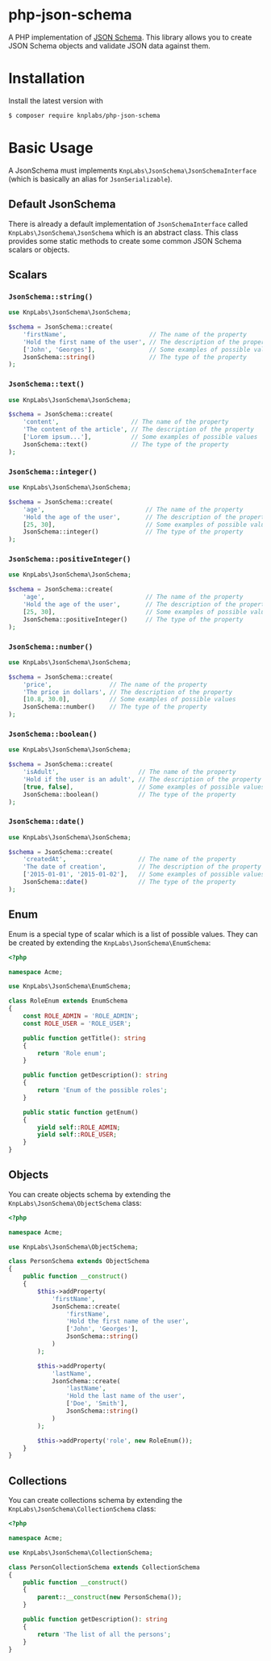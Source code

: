 # php-json-schema

A PHP implementation of [JSON Schema](http://json-schema.org/). This library allows you to create JSON Schema objects and validate JSON data against them.

# Installation

Install the latest version with

```bash
$ composer require knplabs/php-json-schema
```

# Basic Usage

A JsonSchema must implements `KnpLabs\JsonSchema\JsonSchemaInterface` (which is basically an alias for `JsonSerializable`).

## Default JsonSchema

There is already a default implementation of `JsonSchemaInterface` called `KnpLabs\JsonSchema\JsonSchema` which is an abstract class. This class provides some static methods to create some common JSON Schema scalars or objects.

## Scalars

### `JsonSchema::string()`

```php
use KnpLabs\JsonSchema\JsonSchema;

$schema = JsonSchema::create(
    'firstName',                       // The name of the property
    'Hold the first name of the user', // The description of the property
    ['John', 'Georges'],               // Some examples of possible values
    JsonSchema::string()               // The type of the property
);
```

### `JsonSchema::text()`

```php
use KnpLabs\JsonSchema\JsonSchema;

$schema = JsonSchema::create(
    'content',                    // The name of the property
    'The content of the article', // The description of the property
    ['Lorem ipsum...'],           // Some examples of possible values
    JsonSchema::text()            // The type of the property
);
```

### `JsonSchema::integer()`

```php
use KnpLabs\JsonSchema\JsonSchema;

$schema = JsonSchema::create(
    'age',                            // The name of the property
    'Hold the age of the user',       // The description of the property
    [25, 30],                         // Some examples of possible values
    JsonSchema::integer()             // The type of the property
);
```

### `JsonSchema::positiveInteger()`

```php
use KnpLabs\JsonSchema\JsonSchema;

$schema = JsonSchema::create(
    'age',                            // The name of the property
    'Hold the age of the user',       // The description of the property
    [25, 30],                         // Some examples of possible values
    JsonSchema::positiveInteger()     // The type of the property
);
```

### `JsonSchema::number()`

```php
use KnpLabs\JsonSchema\JsonSchema;

$schema = JsonSchema::create(
    'price',                // The name of the property
    'The price in dollars', // The description of the property
    [10.8, 30.0],           // Some examples of possible values
    JsonSchema::number()    // The type of the property
);
```

### `JsonSchema::boolean()`

```php
use KnpLabs\JsonSchema\JsonSchema;

$schema = JsonSchema::create(
    'isAdult',                      // The name of the property
    'Hold if the user is an adult', // The description of the property
    [true, false],                  // Some examples of possible values
    JsonSchema::boolean()           // The type of the property
);
```

### `JsonSchema::date()`

```php
use KnpLabs\JsonSchema\JsonSchema;

$schema = JsonSchema::create(
    'createdAt',                    // The name of the property
    'The date of creation',         // The description of the property
    ['2015-01-01', '2015-01-02'],   // Some examples of possible values
    JsonSchema::date()              // The type of the property
);
```

## Enum

Enum is a special type of scalar which is a list of possible values.
They can be created by extending the `KnpLabs\JsonSchema\EnumSchema`:

```php
<?php

namespace Acme;

use KnpLabs\JsonSchema\EnumSchema;

class RoleEnum extends EnumSchema
{
    const ROLE_ADMIN = 'ROLE_ADMIN';
    const ROLE_USER = 'ROLE_USER';

    public function getTitle(): string
    {
        return 'Role enum';
    }

    public function getDescription(): string
    {
        return 'Enum of the possible roles';
    }

    public static function getEnum()
    {
        yield self::ROLE_ADMIN;
        yield self::ROLE_USER;
    }
}
```

## Objects

You can create objects schema by extending the `KnpLabs\JsonSchema\ObjectSchema` class:

```php
<?php

namespace Acme;

use KnpLabs\JsonSchema\ObjectSchema;

class PersonSchema extends ObjectSchema
{
    public function __construct()
    {
        $this->addProperty(
            'firstName',
            JsonSchema::create(
                'firstName',
                'Hold the first name of the user',
                ['John', 'Georges'],
                JsonSchema::string()
            )
        );

        $this->addProperty(
            'lastName',
            JsonSchema::create(
                'lastName',
                'Hold the last name of the user',
                ['Doe', 'Smith'],
                JsonSchema::string()
            )
        );

        $this->addProperty('role', new RoleEnum());
    }
}
```

## Collections

You can create collections schema by extending the `KnpLabs\JsonSchema\CollectionSchema` class:

```php
<?php

namespace Acme;

use KnpLabs\JsonSchema\CollectionSchema;

class PersonCollectionSchema extends CollectionSchema
{
    public function __construct()
    {
        parent::__construct(new PersonSchema());
    }

    public function getDescription(): string
    {
        return 'The list of all the persons';
    }
}
```